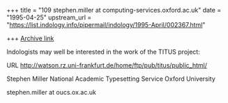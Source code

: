 +++
title = "109 stephen.miller at computing-services.oxford.ac.uk"
date = "1995-04-25"
upstream_url = "https://list.indology.info/pipermail/indology/1995-April/002367.html"

+++
[Archive link](https://list.indology.info/pipermail/indology/1995-April/002367.html)

Indologists may well be interested in the work of the TITUS project:

URL http://watson.rz.uni-frankfurt.de/home/ftp/pub/titus/public_html/



Stephen Miller
National Academic Typesetting Service
Oxford University

stephen.miller at oucs.ox.ac.uk







